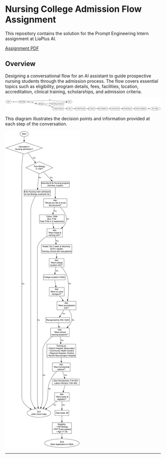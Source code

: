 # Nursing College Admission Flow Assignment

This repository contains the solution for the Prompt Engineering Intern assignment at LiaPlus AI.

[Assignment PDF](https://github.com/mohit1106/Prompt-Engineering-Assignment/blob/76b8e571b4211dd8aca495e71bf035912a5fb4ab/Prompt%20Engineering%20Intern%20Assignment.pdf)

## Overview

Designing a conversational flow for an AI assistant to guide prospective nursing students through the admission process. The flow covers essential topics such as eligibility, program details, fees, facilities, location, accreditation, clinical training, scholarships, and admission criteria.

![Flow Diagram](https://github.com/mohit1106/Prompt-Engineering-Assignment/blob/14959ff4945e48e9ec673e73d578bd808b6d36a4/flowchart/normal%20flow.svg)

This diagram illustrates the decision points and information provided at each step of the conversation.

![Flow Diagram](https://github.com/mohit1106/Prompt-Engineering-Assignment/blob/76b8e571b4211dd8aca495e71bf035912a5fb4ab/flowchart/detailed%20flowchart.svg)

---
